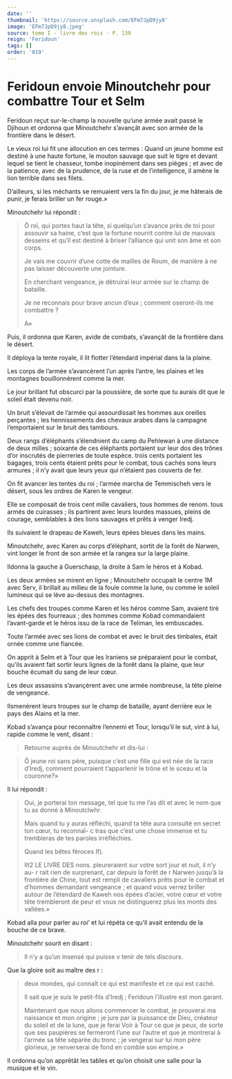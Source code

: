 ```yaml
---
date: ''
thumbnail: 'https://source.unsplash.com/EFm7JpD9jy8'
image: 'EFm7JpD9jy8.jpeg'
source: tome I - livre des rois - P. 139
reign: 'Feridoun'
tags: []
order: '019'
---
```


# Feridoun envoie Minoutchehr pour combattre Tour et Selm

Feridoun reçut sur-le-champ la nouvelle qu’une armée avait passé le Djihoun et ordonna que Minoutchehr s’avançât avec son armée de la frontière dans le désert.

Le vieux roi lui fit une allocution en ces termes : Quand un jeune homme est destiné à une haute fortune, le mouton sauvage que suit le tigre et devant lequel se tient le chasseur, tombe inopinément dans ses pièges ; et avec de la patience, avec de la prudence, de la ruse et de l’intelligence, il amène le lion terrible dans ses filets.

D’ailleurs, si les méchants se remuaient vers la fin du jour, je me hâterais de punir, je ferais briller un fer rouge.»

Minoutchehr lui répondit :

> Ô roi, qui portes haut la tête, si quelqu’un s’avance près de toi pour assouvir sa haine, c’est que la fortune nourrit contre lui de mauvais desseins et qu’il est destiné à briser l’alliance qui unit son âme et son corps.
>
> Je vais me couvrir d’une cotte de mailles de Roum, de manière à ne pas laisser découverte une jointure.
>
> En cherchant vengeance, je détruirai leur armée sur le champ de bataille.
>
> Je ne reconnais pour brave ancun d’eux ; comment oseront-ils me combattre ?
>
> A»

Puis, il ordonna que Karen, avide de combats, s’avançât de la frontière dans le désert.

Il déploya la tente royale, il lit flotter l’étendard impérial dans la la plaine.

Les corps de l’armée s’avancèrent l’un après l’antre, les plaines et les montagnes bouillonnèrent comme la mer.

Le jour brillant fut obscurci par la poussière, de sorte que tu aurais dit que le soleil était devenu noir.

Un bruit s’élevait de l’armée qui assourdissait les hommes aux oreilles perçantes ; les hennissements des chevaux arabes dans la campagne l’emportaient sur le bruit des tambours.

Deux rangs d’éléphants s’élendnient du camp du Pehlewan à une distance de deux milles ; soixante de ces éléphants portaient sur leur dos des trônes d’or inscrutés de pierreries de toute espèce. trois cents portaient les bagages, trois cents étaient prêts pour le combat, tous cachés sons leurs armures ; il n’y avait que leurs yeux qui n’étaient pas couverts de fer.

On fit avancer les tentes du roi ; l’armée marcha de Temmischeh vers le désert, sous les ordres de Karen le vengeur.

Elle se composait de trois cent mille cavaliers, tous hommes de renom. tous armés de cuirasses ; ils partirent avec leurs lourdes massues, pleins de courage, semblables à des lions sauvages et prêts à venger Iredj.

Ils suivaient le drapeau de Kaweh, leurs épées bleues dans les mains.

Minoutchehr, avec Karen au corps d’éléphant, sortit de la forêt de Narwen, vint longer le front de son armée et la rangea sur la large plaine.

Ildonna la gauche à Guerschasp, la droite à Sam le héros et à Kobad.

Les deux armées se mirent en ligne ; Minoutchehr occupait le centre 1M avec Serv, il brillait au milieu de la foule comme la lune, ou comme le soleil lumineux qui se lève au-dessus des montagnes.

Les chefs des troupes comme Karen et les héros comme Sam, avaient tiré les épées des fourreaux ; des hommes comme Kobad commandaient l’avant-garde et le héros issu de la race de Teliman, les embuscades.

Toute l’armée avec ses lions de combat et avec le bruit des timbales, était ornée comme une fiancée.

On apprit à Selm et à Tour que les Iraniens se préparaient pour le combat, qu’ils avaient fait sortir leurs lignes de la forêt dans la plaine, que leur bouche écumait du sang de leur cœur.

Les deux assassins s’avançèrent avec une armée nombreuse, la tête pleine de vengeance.

Ilsmenèrent leurs troupes sur le champ de bataille, ayant derrière eux le pays des Alains et la mer.

Kobad s’avança pour reconnaître l’ennemi et Tour, lorsqu’il le sut, vint à lui, rapide comme le vent, disant :

> Retourne auprès de Minoutchehr et dis-lui :

> Ô jeune roi sans père, puisque c’est une fille qui est née de la race d’Iredj, comment pourraient t’apparlenir le trône et le sceau et la couronne?»

Il lui répondit :

> Oui, je porterai ton message, tel que tu me l’as dit et avec le nom que tu as donné à Minoutclwhr.
>
> Mais quand tu y auras réfléchi, quand ta tête aura consulté en secret ton cœur, tu reconnaî-
> c tras que c’est une chose immense et tu trembleras de tes paroles irréfléchies.
>
> Quand les bêtes féroces If).
>
> Ilt2 LE LIVRE DES nons. pleureraient sur votre sort jour et nuit, il n’y au-
> r rait rien de surprenant, car depuis la forêt de r Narwen jusqu’à la frontière de Chine, tout est rempli de cavaliers prêts pour le combat et d’hommes demandant vengeance ; et quand vous verrez briller autour de l’étendard de Kaweh nos épées d’acier, votre cœur et votre tête trembleront de peur et vous ne distinguerez plus les monts des vallées.»

Kobad alla pour parler au roi’ et lui répéta ce qu’il avait entendu de la bouche de ce brave.

Minoutchehr sourit en disant :

> Il n’y a qu’un insensé qui puisse v tenir de tels discours.

Que la gloire soit au maître des r :

> deux mondes, qui connaît ce qui est manifeste et ce qui est caché.
>
> Il sait que je suis le petit-fils d’Iredj ; Feridoun l’illustre est mon garant.
>
> Maintenant que nous allons commencer le combat, je prouverai ma naissance et mon origine ; je jure par la puissance de Dieu, créateur du soleil et de la lune, que je ferai Voir à Tour ce que je peux, de sorte que ses paupières se fermeront l’une sur l’autre et que je montrerai à l’armée sa tête séparée du tronc ; je vengerai sur lui mon père glorieux, je renverserai de fond en comble son empire.»

Il ordonna qu’on apprêtât les tables et qu’on choisit une salle pour la musique et le vin.

